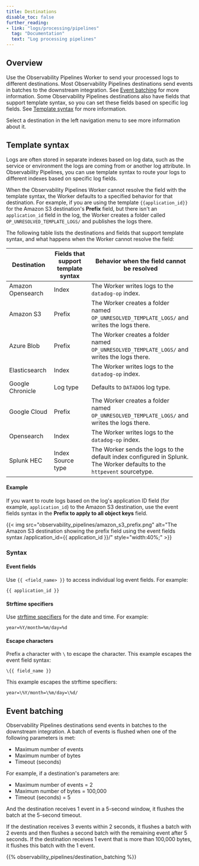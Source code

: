 ```yaml
---
title: Destinations
disable_toc: false
further_reading:
- link: "logs/processing/pipelines"
  tag: "Documentation"
  text: "Log processing pipelines"
---
```


## Overview

Use the Observability Pipelines Worker to send your processed logs to different destinations. Most Observability Pipelines destinations send events in batches to the downstream integration. See [Event batching](#event-batching) for more information. Some Observability Pipelines destinations also have fields that support template syntax, so you can set these fields based on specific log fields. See [Template syntax](#template-syntax) for more information.

Select a destination in the left navigation menu to see more information about it.

## Template syntax

Logs are often stored in separate indexes based on log data, such as the service or environment the logs are coming from or another log attribute. In Observability Pipelines, you can use template syntax to route your logs to different indexes based on specific log fields.

When the Observability Pipelines Worker cannot resolve the field with the template syntax, the Worker defaults to a specified behavior for that destination. For example, if you are using the template `{{application_id}}` for the Amazon S3 destination's **Prefix** field, but there isn't an `application_id` field in the log, the Worker creates a folder called `OP_UNRESOLVED_TEMPLATE_LOGS/` and publishes the logs there.

The following table lists the destinations and fields that support template syntax, and what happens when the Worker cannot resolve the field:

| Destination       | Fields that support template syntax | Behavior when the field cannot be resolved                                                                                 |
|-------------------|-------------------------------------|----------------------------------------------------------------------------------------------------------------------------|
| Amazon Opensearch | Index                               | The Worker writes logs to the `datadog-op` index.                                                                          |
| Amazon S3         | Prefix                              | The Worker creates a folder named `OP_UNRESOLVED_TEMPLATE_LOGS/` and writes the logs there.                                |
| Azure Blob        | Prefix                              | The Worker creates a folder named `OP_UNRESOLVED_TEMPLATE_LOGS/` and writes the logs there.                                |
| Elasticsearch     | Index                               | The Worker writes logs to the `datadog-op` index.                                                                          |
| Google Chronicle  | Log type                            | Defaults to `DATADOG` log type.                                                                                            |
| Google Cloud      | Prefix                              | The Worker creates a folder named `OP_UNRESOLVED_TEMPLATE_LOGS/` and writes the logs there.                                |
| Opensearch        | Index                               | The Worker writes logs to the `datadog-op` index.                                                                          |
| Splunk HEC        | Index<br>Source type                | The Worker sends the logs to the default index configured in Splunk.<br>The Worker defaults to the `httpevent` sourcetype. |

#### Example

If you want to route logs based on the log's application ID field (for example, `application_id`) to the Amazon S3 destination, use the event fields syntax in the **Prefix to apply to all object keys** field.

{{< img src="observability_pipelines/amazon_s3_prefix.png" alt="The Amazon S3 destination showing the prefix field using the event fields syntax /application_id={{ application_id }}/" style="width:40%;" >}}

### Syntax

#### Event fields

Use `{{ <field_name> }}` to access individual log event fields. For example:

```
{{ application_id }}
```

#### Strftime specifiers

Use [strftime specifiers][3] for the date and time. For example:

```
year=%Y/month=%m/day=%d
```

#### Escape characters

Prefix a character with `\` to escape the character. This example escapes the event field syntax:

```
\{{ field_name }}
```

This example escapes the strftime specifiers:

```
year=\%Y/month=\%m/day=\%d/
```

## Event batching

Observability Pipelines destinations send events in batches to the downstream integration. A batch of events is flushed when one of the following parameters is met:

- Maximum number of events
- Maximum number of bytes
- Timeout (seconds)

For example, if a destination's parameters are:

- Maximum number of events = 2
- Maximum number of bytes = 100,000
- Timeout (seconds) = 5

And the destination receives 1 event in a 5-second window, it flushes the batch at the 5-second timeout.

If the destination receives 3 events within 2 seconds, it flushes a batch with 2 events and then flushes a second batch with the remaining event after 5 seconds. If the destination receives 1 event that is more than 100,000 bytes, it flushes this batch with the 1 event.

{{% observability_pipelines/destination_batching %}}

[1]: /observability_pipelines/set_up_pipelines/
[2]: https://app.datadoghq.com/observability-pipelines
[3]: https://docs.rs/chrono/0.4.19/chrono/format/strftime/index.html#specifiers
